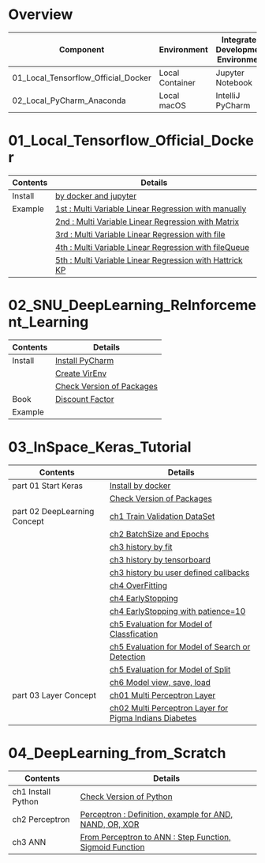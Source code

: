 # Overview
| Component | Environment | Integrated Development Environment | Python |
|---|---|---|---|
| 01_Local_Tensorflow_Official_Docker | Local Container | Jupyter Notebook | 2.7  |
| 02_Local_PyCharm_Anaconda | Local macOS | IntelliJ PyCharm | 3.5 |

# 01_Local_Tensorflow_Official_Docker
| Contents | Details |
|---|---|
| Install | [by docker and jupyter](01_Local_Tensorflow_Official_Docker/01_Install/01_by_Docker.md) |
| Example | [1st : Multi Variable Linear Regression with manually](01_Local_Tensorflow_Official_Docker/02_Workspace/01_1st_Example/01_Multi_Variable_Linear_Regression_with_manually.ipynb) |
| | [2nd : Multi Variable Linear Regression with Matrix](01_Local_Tensorflow_Official_Docker/02_Workspace/02_2nd_Example/02_Multi_Variable_Linear_Regression_with_Matrix.ipynb) |
| | [3rd : Multi Variable Linear Regression with file](01_Local_Tensorflow_Official_Docker/02_Workspace/03_3rd_Example/03_Multi_Variable_Linear_Regression_with_file.ipynb) |
| | [4th : Multi Variable Linear Regression with fileQueue](01_Local_Tensorflow_Official_Docker/02_Workspace/04_4th_Example/04_Multi_Variable_Linear_Regression_with_fileQueue.ipynb) |
| | [5th : Multi Variable Linear Regression with Hattrick KP](01_Local_Tensorflow_Official_Docker/02_Workspace/05_5th_Example/05_Multi_Variable_Linear_Regression_with_file_Hattrick_KP.ipynb) |

# 02_SNU_DeepLearning_ReInforcement_Learning
| Contents | Details |
|---|---|
| Install | [Install PyCharm](02_SNU_ReInforcement_Learning/01_Install/01_Install_PyCharm.md) |
| | [Create VirEnv](02_SNU_ReInforcement_Learning/01_Install/02_Create_VirEnv.md) |
| | [Check Version of Packages](02_SNU_ReInforcement_Learning/01_Install/03_CheckVersionOfPackage.py) |
| Book | [Discount Factor](02_SNU_ReInforcement_Learning/02_RL_by_Python_and_Keras/ch02/01_MDP/05_Discount_Factor/01_Discount_Factor.md) |
| Example | |

# 03_InSpace_Keras_Tutorial
| Contents | Details |
|---|---|
| part 01 Start Keras | [Install by docker](03_InSpace_Keras_Tutorial/01_Install_Keras/01_by_docker.md) |
| | [Check Version of Packages](03_InSpace_Keras_Tutorial/01_Install_Keras/02_Check_Library_Version.ipynb) |
| part 02 DeepLearning Concept | [ch1 Train Validation DataSet](03_InSpace_Keras_Tutorial/02/01/01_Train_Validate_Test_Set.ipynb) |
| | [ch2 BatchSize and Epochs](03_InSpace_Keras_Tutorial/02/02/01_batch_size_epochs.ipynb) |
| | [ch3 history by fit](03_InSpace_Keras_Tutorial/02/03/01_history_by_fit.ipynb) |
| | [ch3 history by tensorboard](03_InSpace_Keras_Tutorial/02/03/02_history_by_tensorboard.ipynb) |
| | [ch3 history bu user defined callbacks](03_InSpace_Keras_Tutorial/02/03/03_history_by_user_defined_callbacks.ipynb) |
| | [ch4 OverFitting](03_InSpace_Keras_Tutorial/02/04/01_overfitting.ipynb) |
| | [ch4 EarlyStopping](03_InSpace_Keras_Tutorial/02/04/02_early_stopping.ipynb) |
| | [ch4 EarlyStopping with patience=10](03_InSpace_Keras_Tutorial/02/04/03_early_stopping_patience.ipynb) |
| | [ch5 Evaluation for Model of Classfication](03_InSpace_Keras_Tutorial/02/05/01_eval_for_classification.ipynb) |
| | [ch5 Evaluation for Model of Search or Detection](03_InSpace_Keras_Tutorial/02/05/02_eval_for_search.ipynb) |
| | [ch5 Evaluation for Model of Split](03_InSpace_Keras_Tutorial/02/05/03_eval_for_split.ipynb) |
| | [ch6 Model view, save, load](03_InSpace_Keras_Tutorial/02/06/01_MNIST.ipynb) |
| part 03 Layer Concept | [ch01 Multi Perceptron Layer](03_InSpace_Keras_Tutorial/03/01/01_Neuron_and_Perceptron.ipynb) |
| | [ch02 Multi Perceptron Layer for Pigma Indians Diabetes](03_InSpace_Keras_Tutorial/03/02/01_perceptron-model-for-pigma-indians-diabetes.ipynb) |

# 04_DeepLearning_from_Scratch
| Contents | Details |
|---|---|
| ch1 Install Python | [Check Version of Python](04_DeepLearning_from_Scratch/1/1.3/python_version.ipynb) |
| ch2 Perceptron | [Perceptron : Definition, example for AND, NAND, OR, XOR](04_DeepLearning_from_Scratch/2/Perceptron.ipynb) |
| ch3 ANN | [From Perceptron to ANN : Step Function, Sigmoid Function](04_DeepLearning_from_Scratch/3/3.1/01_from_Perceptron_to_Artificial_Neural_Network.ipynb) |
